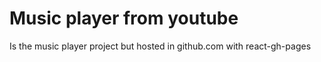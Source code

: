 # Music player from youtube

Is the music player project but hosted in github.com with react-gh-pages
